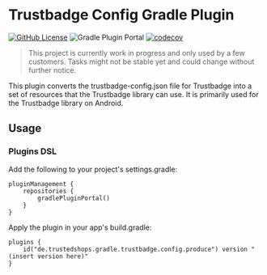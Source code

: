# Trustbadge Config Gradle Plugin
[![GitHub License](https://img.shields.io/badge/license-MIT-lightgrey.svg)](https://github.com/trustedshops-public/etrusted-android-trustbadge-library-config-gradle-plugin/blob/main/LICENSE)
![Gradle Plugin Portal](https://img.shields.io/gradle-plugin-portal/v/de.trustedshops.gradle.trustbadge.config.produce)
[![codecov](https://codecov.io/gh/trustedshops-public/etrusted-android-trustbadge-library-config-gradle-plugin/branch/main/graph/badge.svg?token=xhHiZ1MCYz)](https://codecov.io/gh/trustedshops-public/etrusted-android-trustbadge-library-config-gradle-plugin)

> This project is currently work in progress and only used by a few
> customers. Tasks might not be stable yet and could change without
> further notice.

This plugin converts the trustbadge-config.json file for Trustbadge into a set of resources that the Trustbadge library can use. It is primarily used for the Trustbadge library on Android.

## Usage

### Plugins DSL

Add the following to your project's settings.gradle:

```
pluginManagement {
    repositories {
        gradlePluginPortal()
    }
}
```

Apply the plugin in your app's build.gradle:

```
plugins {
    id("de.trustedshops.gradle.trustbadge.config.produce") version "(insert version here)"
}
```